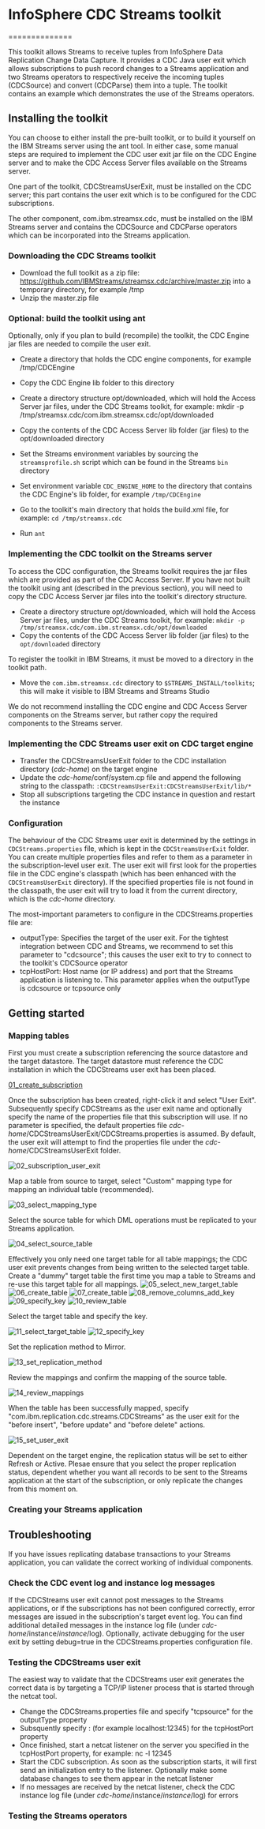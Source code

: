 # InfoSphere CDC Streams toolkit
==============



This toolkit allows Streams to receive tuples from InfoSphere Data Replication Change Data Capture. It provides a CDC Java user exit which allows subscriptions to push record changes to a Streams application and two Streams operators to respectively receive the incoming tuples (CDCSource) and convert (CDCParse) them into a tuple. The toolkit contains an example which demonstrates the use of the Streams operators.

## Installing the toolkit
You can choose to either install the pre-built toolkit, or to build it yourself on the IBM Streams server using the ant tool. In either case, some manual steps are required to implement the CDC user exit jar file on the CDC Engine server and to make the CDC Access Server files available on the Streams server. 

One part of the toolkit, CDCStreamsUserExit, must be installed on the CDC server; this part contains the user exit which is to be configured for the CDC subscriptions. 

The other component, com.ibm.streamsx.cdc, must be installed on the IBM Streams server and contains the CDCSource and CDCParse operators which can be incorporated into the Streams application.

### Downloading the CDC Streams toolkit
* Download the full toolkit as a zip file: https://github.com/IBMStreams/streamsx.cdc/archive/master.zip into a temporary directory, for example /tmp
* Unzip the master.zip file

### Optional: build the toolkit using ant
Optionally, only if you plan to build (recompile) the toolkit, the CDC Engine jar files are needed to compile the user exit.
* Create a directory that holds the CDC engine components, for example /tmp/CDCEngine
* Copy the CDC Engine lib folder to this directory

* Create a directory structure opt/downloaded, which will hold the Access Server jar files, under the CDC Streams toolkit, for example: mkdir -p /tmp/streamsx.cdc/com.ibm.streamsx.cdc/opt/downloaded
* Copy the contents of the CDC Access Server lib folder (jar files) to the opt/downloaded directory
* Set the Streams environment variables by sourcing the `streamsprofile.sh` script which can be found in the Streams `bin` directory
* Set environment variable `CDC_ENGINE_HOME` to the directory that contains the CDC Engine's lib folder, for example `/tmp/CDCEngine`
* Go to the toolkit's main directory that holds the build.xml file, for example: `cd /tmp/streamsx.cdc`
* Run `ant`

### Implementing the CDC toolkit on the Streams server
To access the CDC configuration, the Streams toolkit requires the jar files which are provided as part of the CDC Access Server. If you have not built the toolkit using ant (described in the previous section), you will need to copy the CDC Access Server jar files into the toolkit's directory structure.
* Create a directory structure opt/downloaded, which will hold the Access Server jar files, under the CDC Streams toolkit, for example: `mkdir -p /tmp/streamsx.cdc/com.ibm.streamsx.cdc/opt/downloaded`
* Copy the contents of the CDC Access Server lib folder (jar files) to the `opt/downloaded` directory

To register the toolkit in IBM Streams, it must be moved to a directory in the toolkit path.
* Move the `com.ibm.streamsx.cdc` directory to `$STREAMS_INSTALL/toolkits`; this will make it visible to IBM Streams and Streams Studio

We do not recommend installing the CDC engine and CDC Access Server components on the Streams server, but rather copy the required components to the Streams server.

### Implementing the CDC Streams user exit on CDC target engine
* Transfer the CDCStreamsUserExit folder to the CDC installation directory (_cdc-home_) on the target engine
* Update the _cdc-home_/conf/system.cp file and append the following string to the classpath: `:CDCStreamsUserExit:CDCStreamsUserExit/lib/*`
* Stop all subscriptions targeting the CDC instance in question and restart the instance 

### Configuration
The behaviour of the CDC Streams user exit is determined by the settings in `CDCStreams.properties` file, which is kept in the `CDCStreamsUserExit` folder. You can create multiple properties files and refer to them as a parameter in the subscription-level user exit. The user exit will first look for the properties file in the CDC engine's classpath (which has been enhanced with the `CDCStreamsUserExit` directory). If the specified properties file is not found in the classpath, the user exit will try to load it from the current directory, which is the _cdc-home_ directory.

The most-important parameters to configure in the CDCStreams.properties file are:
* outputType: Specifies the target of the user exit. For the tightest integration between CDC and Streams, we recommend to set this parameter to "cdcsource"; this causes the user exit to try to connect to the toolkit's CDCSource operator
* tcpHostPort: Host name (or IP address) and port that the Streams application is listening to. This parameter applies when the outputType is cdcsource or tcpsource only

## Getting started

### Mapping tables
First you must create a subscription referencing the source datastore and the target datastore. The target datastore must reference the CDC installation in which the CDCStreams user exit has been placed.

[01_create_subscription](/documentation/images/01_create_subscription.PNG)

Once the subscription has been created, right-click it and select "User Exit". Subsequently specify CDCStreams as the user exit name and optionally specify the name of the properties file that this subscription will use. If no parameter is specified, the default properties file _cdc-home_/CDCStreamsUserExit/CDCStreams.properties is assumed. By default, the user exit will attempt to find the properties file under the _cdc-home_/CDCStreamsUserExit folder.

![02_subscription_user_exit](https://cloud.githubusercontent.com/assets/8166955/9888417/43104868-5bf5-11e5-8489-71c6148242e5.PNG)

Map a table from source to target, select "Custom" mapping type for mapping an individual table (recommended).

![03_select_mapping_type](https://cloud.githubusercontent.com/assets/8166955/9888420/4312e000-5bf5-11e5-97d6-98f1298ef9de.PNG)

Select the source table for which DML operations must be replicated to your Streams application.

![04_select_source_table](https://cloud.githubusercontent.com/assets/8166955/9888418/4310950c-5bf5-11e5-94a0-48da07bd43a2.PNG)

Effectively you only need one target table for all table mappings; the CDC user exit prevents changes from being written to the selected target table. Create a "dummy" target table the first time you map a table to Streams and re-use this target table for all mappings.
![05_select_new_target_table](https://cloud.githubusercontent.com/assets/8166955/9888419/4311aa00-5bf5-11e5-9380-4379b4ed3745.PNG)
![06_create_table](https://cloud.githubusercontent.com/assets/8166955/9888421/4314befc-5bf5-11e5-9a18-16af7cc8ee85.PNG)
![07_create_table](https://cloud.githubusercontent.com/assets/8166955/9888422/4326b06c-5bf5-11e5-971b-e5b735b3b1f0.PNG)
![08_remove_columns_add_key](https://cloud.githubusercontent.com/assets/8166955/9888423/432839fa-5bf5-11e5-92a2-ecc6bca3a665.PNG)
![09_specify_key](https://cloud.githubusercontent.com/assets/8166955/9888425/432d901c-5bf5-11e5-9d33-7d577b54a484.PNG)
![10_review_table](https://cloud.githubusercontent.com/assets/8166955/9888424/432cfe54-5bf5-11e5-9ac7-dba5d9a8664d.PNG)

Select the target table and specify the key.

![11_select_target_table](https://cloud.githubusercontent.com/assets/8166955/9888427/4332a822-5bf5-11e5-95be-7f88d30c8b65.PNG)
![12_specify_key](https://cloud.githubusercontent.com/assets/8166955/9888426/432f236e-5bf5-11e5-89dd-f3247714c7da.PNG)

Set the replication method to Mirror.

![13_set_replication_method](https://cloud.githubusercontent.com/assets/8166955/9888429/4340b26e-5bf5-11e5-842d-f3d16be91030.PNG)

Review the mappings and confirm the mapping of the source table.

![14_review_mappings](https://cloud.githubusercontent.com/assets/8166955/9888428/433fbcec-5bf5-11e5-90b3-5c3a32ce9fcb.PNG)

When the table has been successfully mapped, specify "com.ibm.replication.cdc.streams.CDCStreams" as the user exit for the "before insert", "before update" and "before delete" actions.

![15_set_user_exit](https://cloud.githubusercontent.com/assets/8166955/9888430/43471884-5bf5-11e5-8328-2850c43dcfdf.PNG)

Dependent on the target engine, the replication status will be set to either Refresh or Active. Plesae ensure that you select the proper replication status, dependent whether you want all records to be sent to the Streams application at the start of the subscription, or only replicate the changes from this moment on.

### Creating your Streams application 

## Troubleshooting
If you have issues replicating database transactions to your Streams application, you can validate the correct working of individual components.

### Check the CDC event log and instance log messages
If the CDCStreams user exit cannot post messages to the Streams applications, or if the subscriptions has not been configured correctly, error messages are issued in the subscription's target event log. You can find additional detailed messages in the instance log file (under _cdc-home_/instance/_instance_/log). Optionally, activate debugging for the user exit by setting debug=true in the CDCStreams.properties configuration file.

### Testing the CDCStreams user exit
The easiest way to validate that the CDCStreams user exit generates the correct data is by targeting a TCP/IP listener process that is started through the netcat tool. 
* Change the CDCStreams.properties file and specify "tcpsource" for the outputType property 
* Subsquently specify <host>:<port> (for example localhost:12345) for the tcpHostPort property
* Once finished, start a netcat listener on the server you specified in the tcpHostPort property, for example: nc -l 12345
* Start the CDC subscription. As soon as the subscription starts, it will first send an initialization entry to the listener. Optionally make some database changes to see them appear in the netcat listener
* If no messages are received by the netcat listener, check the CDC instance log file (under _cdc-home_/instance/_instance_/log) for errors

### Testing the Streams operators



